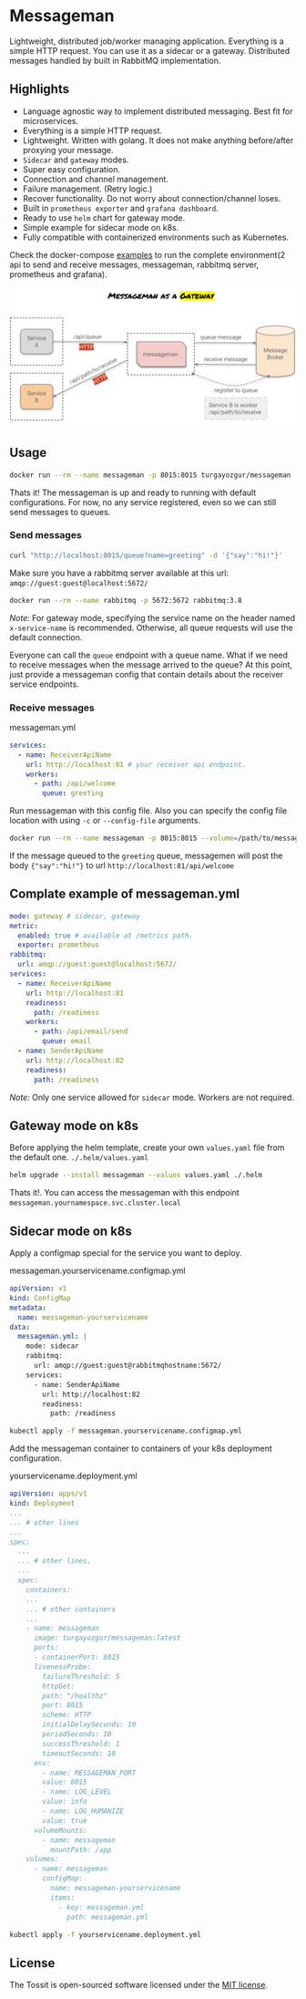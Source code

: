 # Messageman

Lightweight, distributed job/worker managing application. Everything is a simple HTTP request. You can use it as a sidecar or a gateway. Distributed messages handled by built in RabbitMQ implementation.

## Highlights

* Language agnostic way to implement distributed messaging. Best fit for microservices.
* Everything is a simple HTTP request.
* Lightweight. Written with golang. It does not make anything before/after proxying your message.
* `Sidecar` and `gateway` modes.
* Super easy configuration.
* Connection and channel management.
* Failure management. (Retry logic.)
* Recover functionality. Do not worry about connection/channel loses.
* Built in `prometheus exporter` and `grafana dashboard`.
* Ready to use `helm` chart for gateway mode.
* Simple example for sidecar mode on k8s.
* Fully compatible with containerized environments such as Kubernetes.

Check the docker-compose [examples](examples/README.md) to run the complete environment(2 api to send and receive messages, messageman, rabbitmq server, prometheus and grafana).

![examples](docs/img/messageman-gateway.svg)

## Usage

```bash
docker run --rm --name messageman -p 8015:8015 turgayozgur/messageman
```

Thats it! The messageman is up and ready to running with default configurations. For now, no any service registered, even so we can still send messages to queues.

### Send messages

```bash
curl "http://localhost:8015/queue?name=greeting" -d '{"say":"hi!"}'
```

Make sure you have a rabbitmq server available at this url: `amqp://guest:guest@localhost:5672/`
```bash
docker run --rm --name rabbitmq -p 5672:5672 rabbitmq:3.8
```

*Note:* For gateway mode, specifying the service name on the header named `x-service-name` is recommended. Otherwise, all queue requests will use the default connection.

Everyone can call the `queue` endpoint with a queue name. What if we need to receive messages when the message arrived to the queue? At this point, just provide a messageman config that contain details about the receiver service endpoints.

### Receive messages

messageman.yml
```yaml
services:
  - name: ReceiverApiName
    url: http://localhost:81 # your receiver api endpoint.
    workers:
      - path: /api/welcome
        queue: greeting
```

Run messageman with this config file. Also you can specify the config file location with using `-c` or `--config-file` arguments.

```bash
docker run --rm --name messageman -p 8015:8015 --volume=/path/to/messageman.yml:/app/messageman.yml turgayozgur/messageman
```

If the message queued to the `greeting` queue, messagemen will post the body `{"say":"hi!"}` to url `http://localhost:81/api/welcome`

## Complate example of messageman.yml

```yaml
mode: gateway # sidecar, gateway
metric: 
  enabled: true # available at /metrics path.
  exporter: prometheus
rabbitmq:
  url: amqp://guest:guest@localhost:5672/
services:
  - name: ReceiverApiName
    url: http://localhost:81
    readiness:
      path: /readiness
    workers:
      - path: /api/email/send
        queue: email
  - name: SenderApiName
    url: http://localhost:82
    readiness:
      path: /readiness
```

*Note:* Only one service allowed for `sidecar` mode. Workers are not required.

## Gateway mode on k8s

Before applying the helm template, create your own `values.yaml` file from the default one. `./.helm/values.yaml`

```bash
helm upgrade --install messageman --values values.yaml ./.helm
```

Thats it!. You can access the messageman with this endpoint `messageman.yournamespace.svc.cluster.local`

## Sidecar mode on k8s

Apply a configmap special for the service you want to deploy.

messageman.yourservicename.configmap.yml
```yaml
apiVersion: v1
kind: ConfigMap
metadata:
  name: messageman-yourservicename
data:
  messageman.yml: |
    mode: sidecar
    rabbitmq:
      url: amqp://guest:guest@rabbitmqhostname:5672/
    services:
      - name: SenderApiName
        url: http://localhost:82
        readiness:
          path: /readiness
```

```bash
kubectl apply -f messageman.yourservicename.configmap.yml
```

Add the messageman container to containers of your k8s deployment configuration.

yourservicename.deployment.yml
```yaml
apiVersion: apps/v1
kind: Deployment
...
... # other lines
...
spec:
  ...
  ... # other lines.
  ...
  spec:
    containers:
    ...
    ... # other containers
    ...
    - name: messageman
      image: turgayozgur/messageman:latest
      ports:
      - containerPort: 8015
      livenessProbe:
        failureThreshold: 5
        httpGet:
        path: "/healthz"
        port: 8015
        scheme: HTTP
        initialDelaySeconds: 10
        periodSeconds: 10
        successThreshold: 1
        timeoutSeconds: 10
      env:
        - name: MESSAGEMAN_PORT
        value: 8015
        - name: LOG_LEVEL
        value: info
        - name: LOG_HUMANIZE
        value: true
      volumeMounts:
        - name: messageman
          mountPath: /app
    volumes:
      - name: messageman
        configMap:
          name: messageman-yourservicename
          items:
            - key: messageman.yml
              path: messageman.yml
```

```bash
kubectl apply -f yourservicename.deployment.yml
```

## License ##
The Tossit is open-sourced software licensed under the [MIT license](https://opensource.org/licenses/MIT).